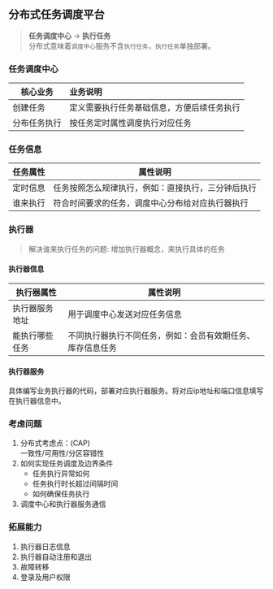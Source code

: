 ## 分布式任务调度平台
> **任务调度中心**  ->  **执行任务**   
> 分布式意味着`调度中心`服务不含`执行任务`，`执行任务`单独部署。

### 任务调度中心
| 核心业务   | 业务说明                  |
|--------|:----------------------|
| 创建任务   | 定义需要执行任务基础信息，方便后续任务执行 |
| 分布任务执行 | 按任务定时属性调度执行对应任务       |
### 任务信息
| 任务属性 | 属性说明                      |
|------|---------------------------|
| 定时信息 | 任务按照怎么规律执行，例如：直接执行，三分钟后执行 |
| 谁来执行 | 符合时间要求的任务，调度中心分布给对应执行器执行  |
### 执行器
> 解决谁来执行任务的问题: 增加执行器概念，来执行具体的任务

#### 执行器信息
| 执行器属性   | 属性说明                          |
|---------|-------------------------------|
| 执行器服务地址 | 用于调度中心发送对应任务信息                |
| 能执行哪些任务 | 不同执行器执行不同任务，例如：会员有效期任务、库存信息任务 |
#### 执行器服务
具体编写业务执行器的代码，部署对应执行器服务。将对应ip地址和端口信息填写在执行器信息中。

### 考虑问题
1. 分布式考虑点：(CAP)  
    一致性/可用性/分区容错性
2. 如何实现任务调度及边界条件
   * 任务执行异常如何
   * 任务执行时长超过间隔时间
   * 如何确保任务执行
3. 调度中心和执行器服务通信

### 拓展能力
1. 执行器日志信息
2. 执行器自动注册和退出
3. 故障转移
4. 登录及用户权限




